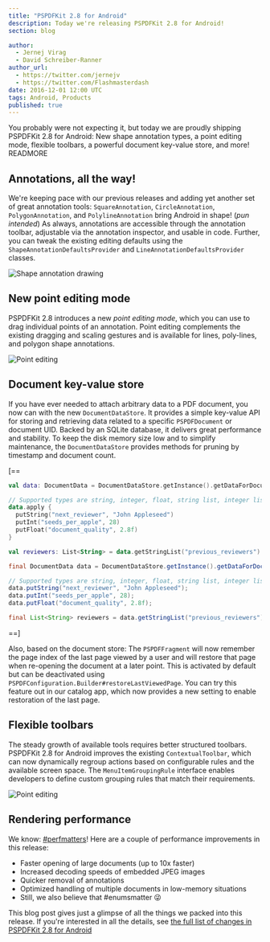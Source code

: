 ```yaml
---
title: "PSPDFKit 2.8 for Android"
description: Today we're releasing PSPDFKit 2.8 for Android!
section: blog

author:
  - Jernej Virag
  - David Schreiber‑Ranner
author_url:
  - https://twitter.com/jernejv
  - https://twitter.com/Flashmasterdash
date: 2016-12-01 12:00 UTC
tags: Android, Products
published: true
---
```


You probably were not expecting it, but today we are proudly shipping PSPDFKit 2.8 for Android: New shape annotation types, a point editing mode, flexible toolbars, a powerful document key-value store, and more!
READMORE

## Annotations, all the way!

We're keeping pace with our previous releases and adding yet another set of great annotation tools: `SquareAnnotation`, `CircleAnnotation`, `PolygonAnnotation`, and `PolylineAnnotation` bring Android in shape! (<em>pun intended</em>) As always, annotations are accessible through the annotation toolbar, adjustable via the annotation inspector, and usable in code. Further, you can tweak the existing editing defaults using the `ShapeAnnotationDefaultsProvider` and `LineAnnotationDefaultsProvider` classes.

![Shape annotation drawing](/images/blog/2016/pspdfkit-android-2-8/shape-drawing.gif)

## New point editing mode

PSPDFKit 2.8 introduces a new <em>point editing mode</em>, which you can use to drag individual points of an annotation. Point editing complements the existing dragging and scaling gestures and is available for lines, poly-lines, and polygon shape annotations.

![Point editing](/images/blog/2016/pspdfkit-android-2-8/point-editing.gif)

## Document key-value store

If you have ever needed to attach arbitrary data to a PDF document, you now can with the new `DocumentDataStore`. It provides a simple key-value API for storing and retrieving data related to a specific `PSPDFDocument` or document UID. Backed by an SQLite database, it delivers great performance and stability. To keep the disk memory size low and to simplify maintenance, the `DocumentDataStore` provides methods for pruning by timestamp and document count.

[==

```kotlin
val data: DocumentData = DocumentDataStore.getInstance().getDataForDocument(document)

// Supported types are string, integer, float, string list, integer list, and float list.
data.apply {
  putString("next_reviewer", "John Appleseed")
  putInt("seeds_per_apple", 28)
  putFloat("document_quality", 2.8f)
}

val reviewers: List<String> = data.getStringList("previous_reviewers")
```

```java
final DocumentData data = DocumentDataStore.getInstance().getDataForDocument(document);

// Supported types are string, integer, float, string list, integer list, and float list.
data.putString("next_reviewer", "John Appleseed");
data.putInt("seeds_per_apple", 28);
data.putFloat("document_quality", 2.8f);

final List<String> reviewers = data.getStringList("previous_reviewers");
```

==]

Also, based on the document store: The `PSPDFFragment` will now remember the page index of the last page viewed by a user and will restore that page when re-opening the document at a later point. This is activated by default but can be deactivated using `PSPDFConfiguration.Builder#restoreLastViewedPage`. You can try this feature out in our catalog app, which now provides a new setting to enable restoration of the last page.

## Flexible toolbars

The steady growth of available tools requires better structured toolbars. PSPDFKit 2.8 for Android improves the existing `ContextualToolbar`, which can now dynamically regroup actions based on configurable rules and the available screen space. The `MenuItemGroupingRule` interface enables developers to define custom grouping rules that match their requirements.

![Point editing](/images/blog/2016/pspdfkit-android-2-8/toolbar-resizing.gif)

## Rendering performance

We know: [#perfmatters](https://www.youtube.com/watch?v=5MzayZXtSiQ)! Here are a couple of performance improvements in this release:

* Faster opening of large documents (up to 10x faster)
* Increased decoding speeds of embedded JPEG images
* Quicker removal of annotations
* Optimized handling of multiple documents in low-memory situations
* Still, we also believe that #enumsmatter 😜

This blog post gives just a glimpse of all the things we packed into this release. If you're interested in all the details, see [the full list of changes in PSPDFKit 2.8 for Android](/changelog/android/#2.8.0)

[`pspdffragment`]: https://pspdfkit.com/api/android/reference/com/pspdfkit/ui/PSPDFFragment.html
[`pspdfactivity`]: https://pspdfkit.com/api/android/reference/com/pspdfkit/ui/PSPDFActivity.html
